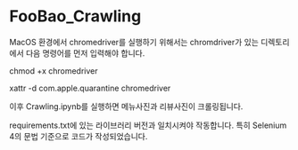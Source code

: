 # FooBao_Crawling

MacOS 환경에서 chromedriver를 실행하기 위해서는 chromdriver가 있는 디렉토리에서 다음 명령어를 먼저 입력해야 합니다.

chmod +x chromedriver

xattr -d com.apple.quarantine chromedriver

이후 Crawling.ipynb를 실행하면 메뉴사진과 리뷰사진이 크롤링됩니다.

requirements.txt에 있는 라이브러리 버전과 일치시켜야 작동합니다. 특히 Selenium 4의 문법 기준으로 코드가 작성되었습니다.
